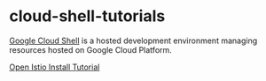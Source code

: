 # cloud-shell-tutorials

[Google Cloud Shell](https://cloud.google.com/shell/docs/) is a hosted
development environment managing resources hosted on Google Cloud Platform.


[Open Istio Install Tutorial](https://console.cloud.google.com/cloudshell/open?git_repo=https://github.com/mad01/cloud-shell-tutorials.git&page=editor&tutorial=tutorials/istio-0-install.md)
